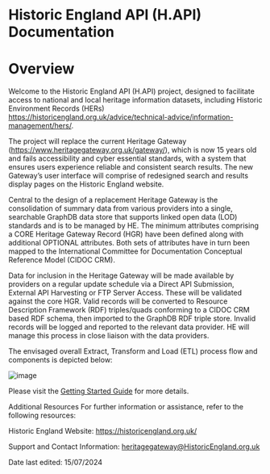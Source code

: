 # Historic England API (H.API) Documentation

# Overview
Welcome to the Historic England API (H.API) project, designed to facilitate access to national and local heritage information datasets, including Historic Environment Records (HERs) https://historicengland.org.uk/advice/technical-advice/information-management/hers/. 

The project will replace the current Heritage Gateway (https://www.heritagegateway.org.uk/gateway/), which is now 15 years old and fails accessibility and cyber essential standards, with a system that ensures users experience reliable and consistent search results. The new Gateway’s user interface will comprise of redesigned search and results display pages on the Historic England website.

Central to the design of a replacement Heritage Gateway is the consolidation of summary data from various providers into a single, searchable GraphDB data store that supports linked open data (LOD) standards and is to be managed by HE. The minimum attributes comprising a CORE Heritage Gateway Record (HGR) have been defined along with additional OPTIONAL attributes. Both sets of attributes have in turn been mapped to the International Committee for Documentation Conceptual Reference Model (CIDOC CRM).  

Data for inclusion in the Heritage Gateway will be made available by providers on a regular update schedule via a Direct API Submission, External API Harvesting or FTP Server Access. These will be validated against the core HGR. Valid records will be converted to Resource Description Framework (RDF) triples/quads conforming to a CIDOC CRM based RDF schema, then imported to the GraphDB RDF triple store. Invalid records will be logged and reported to the relevant data provider. HE will manage this process in close liaison with the data providers. 

The envisaged overall Extract, Transform and Load (ETL) process flow and components is depicted below: 

![image](https://github.com/ember-technology-ltd/H.API/assets/86000238/da935d03-7c5b-46b4-aba9-c71de88df217)

Please visit the [Getting Started Guide](GettingStartedGuide.md) for more details.

Additional Resources
For further information or assistance, refer to the following resources:

Historic England Website: https://historicengland.org.uk/

Support and Contact Information: heritagegateway@HistoricEngland.org.uk

Date last edited: 15/07/2024
